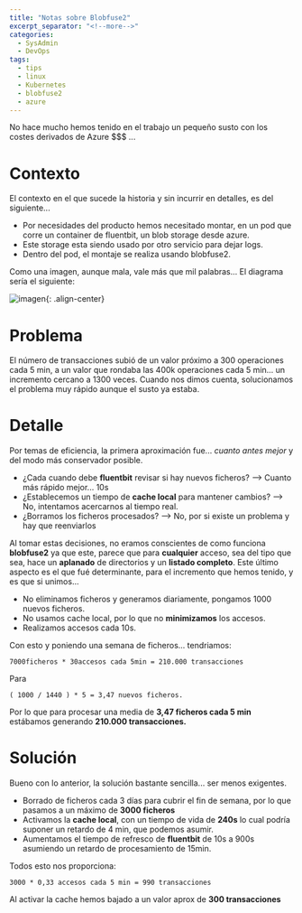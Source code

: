 ```yaml
---
title: "Notas sobre Blobfuse2"
excerpt_separator: "<!--more-->"
categories:
  - SysAdmin
  - DevOps
tags:
  - tips
  - linux
  - Kubernetes
  - blobfuse2
  - azure
---
```


No hace mucho hemos tenido en el trabajo un pequeño susto con los costes derivados de Azure $$$ ... 

<!--more-->

# Contexto

El contexto en el que sucede la historia y sin incurrir en detalles, es del siguiente...

- Por necesidades del producto hemos necesitado montar, en un pod que corre un container de fluentbit, un blob storage desde azure.
- Este storage esta siendo usado por otro servicio para dejar logs. 
- Dentro del pod, el montaje se realiza usando blobfuse2.

Como una imagen, aunque mala, vale más que mil palabras... El diagrama sería el siguiente:

![imagen]({{'https://malambra.github.io/docs/images/diagrama_blobfuse2.jpg'|absolute_url}}){: .align-center}

# Problema

El número de transacciones subió de un valor próximo a 300 operaciones cada 5 min, a un valor que rondaba las 400k operaciones cada 5 min... un incremento cercano a 1300 veces.
Cuando nos dimos cuenta, solucionamos el problema muy rápido aunque el susto ya estaba.

# Detalle

Por temas de eficiencia, la primera aproximación fue... *cuanto antes mejor* y del modo más conservador posible.
- ¿Cada cuando debe **fluentbit** revisar si hay nuevos ficheros? --> Cuanto más rápido mejor... 10s
- ¿Establecemos un tiempo de **cache local** para mantener cambios? --> No, intentamos acercarnos al tiempo real.
- ¿Borramos los ficheros procesados? --> No, por si existe un problema y hay que reenviarlos

Al tomar estas decisiones, no eramos conscientes de como funciona **blobfuse2** ya que este, parece que para **cualquier** acceso, sea del tipo que sea, hace un **aplanado** de directorios y un **listado completo**.
Este último aspecto es el que fué determinante, para el incremento que hemos tenido, y es que si unimos...
- No eliminamos ficheros y generamos diariamente, pongamos 1000 nuevos ficheros.
- No usamos cache local, por lo que no **minimizamos** los accesos.
- Realizamos accesos cada 10s.

Con esto y poniendo una semana de ficheros... tendriamos:
```
7000ficheros * 30accesos cada 5min = 210.000 transacciones
```

Para 
```
( 1000 / 1440 ) * 5 = 3,47 nuevos ficheros.
```

Por lo que para procesar una media de **3,47 ficheros cada 5 min** estábamos generando **210.000 transacciones.**

# Solución
Bueno con lo anterior, la solución bastante sencilla... ser menos exigentes.
- Borrado de ficheros cada 3 días para cubrir el fin de semana, por lo que pasamos a un máximo de **3000 ficheros**
- Activamos la **cache local**, con un tiempo de vida de **240s** lo cual podría suponer un retardo de 4 min, que podemos asumir.
- Aumentamos el tiempo de refresco de **fluentbit** de 10s a 900s asumiendo un retardo de procesamiento de 15min.

Todos esto nos proporciona:
```
3000 * 0,33 accesos cada 5 min = 990 transacciones
```

Al activar la cache hemos bajado a un valor aprox de **300 transacciones**